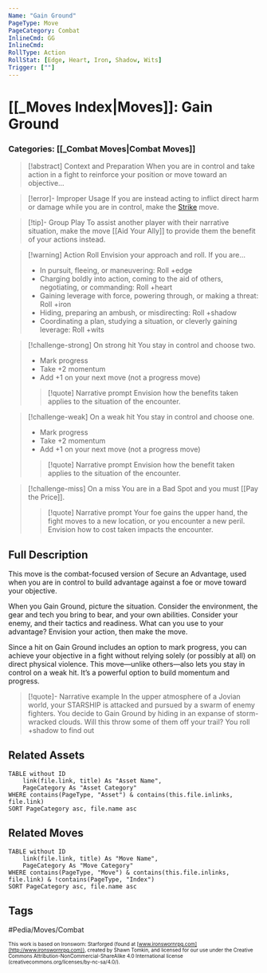 ```yaml
---
Name: "Gain Ground"
PageType: Move
PageCategory: Combat
InlineCmd: GG
InlineCmd:
RollType: Action
RollStat: [Edge, Heart, Iron, Shadow, Wits]
Trigger: [""]
---
```

# [[_Moves Index|Moves]]: Gain Ground
### Categories: [[_Combat Moves|Combat Moves]]
>[!abstract]  Context and Preparation
>When you are in control and take action in a fight to reinforce your position or move toward an objective...

> [!error]- Improper Usage
> If you are instead acting to inflict direct harm or damage while you are in control, make the [Strike](z_Obsi-Forge-Apedia/Moves/Combat/Strike.md) move.

> [!tip]- Group Play
> To assist another player with their narrative situation, make the move [[Aid Your Ally]] to provide them the benefit of your actions instead.

> [!warning] Action Roll
> Envision your approach and roll. If you are...
> 
> - In pursuit, fleeing, or maneuvering: Roll +edge
> - Charging boldly into action, coming to the aid of others, negotiating, or commanding: Roll +heart
> - Gaining leverage with force, powering through, or making a threat: Roll +iron
> - Hiding, preparing an ambush, or misdirecting: Roll +shadow
> - Coordinating a plan, studying a situation, or cleverly gaining leverage: Roll +wits

> [!challenge-strong] On strong hit
> You stay in control and choose two.
> - Mark progress
> - Take +2 momentum
> - Add +1 on your next move (not a progress move)
> > [!quote] Narrative prompt
> > Envision how the benefits taken applies to the situation of the encounter.

> [!challenge-weak] On a weak hit
> You stay in control and choose one.
> - Mark progress
> - Take +2 momentum
> - Add +1 on your next move (not a progress move)
> > [!quote] Narrative prompt
> > Envision how the benefit taken applies to the situation of the encounter.

> [!challenge-miss] On a miss
> You are in a Bad Spot and you must [[Pay the Price]].
> > [!quote] Narrative prompt
> > Your foe gains the upper hand, the fight moves to a new location, or you encounter a new peril.  Envision how to cost taken impacts the encounter.

## Full Description
This move is the combat-focused version of Secure an Advantage, used when you are in control to build advantage against a foe or move toward your objective. 

When you Gain Ground, picture the situation. Consider the environment, the gear and tech you bring to bear, and your own abilities. Consider your enemy, and their tactics and readiness. What can you use to your advantage? Envision your action, then make the move.

Since a hit on Gain Ground includes an option to mark progress, you can achieve your objective in a fight without relying solely (or possibly at all) on direct physical violence. This move—unlike others—also lets you stay in control on a weak hit. It’s a powerful option to build momentum and progress.

> [!quote]- Narrative example
> In the upper atmosphere of a Jovian world, your STARSHIP is attacked and pursued by a swarm of enemy fighters. You decide to Gain Ground by hiding in an expanse of storm-wracked clouds. Will this throw some of them off your trail? You roll +shadow to find out

## Related Assets
```dataview
TABLE without ID
	link(file.link, title) As "Asset Name",
	PageCategory As "Asset Category"
WHERE contains(PageType, "Asset") & contains(this.file.inlinks, file.link)
SORT PageCategory asc, file.name asc
```

## Related Moves
```dataview
TABLE without ID
	link(file.link, title) As "Move Name",
	PageCategory As "Move Category"
WHERE contains(PageType, "Move") & contains(this.file.inlinks, file.link) & !contains(PageType, "Index")
SORT PageCategory asc, file.name asc
```

## Tags
#Pedia/Moves/Combat 

<font size=-2>This work is based on Ironsworn: Starforged (found at [www.ironswornrpg.com](http://www.ironswornrpg.com)), created by Shawn Tomkin, and licensed for our use under the Creative Commons Attribution-NonCommercial-ShareAlike 4.0 International license  (creativecommons.org/licenses/by-nc-sa/4.0/).</font>
